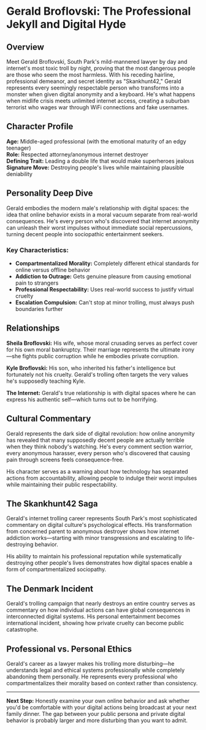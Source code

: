 # Gerald Broflovski: The Professional Jekyll and Digital Hyde

## Overview

Meet Gerald Broflovski, South Park's mild-mannered lawyer by day and internet's most toxic troll by night, proving that the most dangerous people are those who seem the most harmless. With his receding hairline, professional demeanor, and secret identity as "Skankhunt42," Gerald represents every seemingly respectable person who transforms into a monster when given digital anonymity and a keyboard. He's what happens when midlife crisis meets unlimited internet access, creating a suburban terrorist who wages war through WiFi connections and fake usernames.

## Character Profile

**Age:** Middle-aged professional (with the emotional maturity of an edgy teenager)  
**Role:** Respected attorney/anonymous internet destroyer  
**Defining Trait:** Leading a double life that would make superheroes jealous  
**Signature Move:** Destroying people's lives while maintaining plausible deniability

## Personality Deep Dive

Gerald embodies the modern male's relationship with digital spaces: the idea that online behavior exists in a moral vacuum separate from real-world consequences. He's every person who's discovered that internet anonymity can unleash their worst impulses without immediate social repercussions, turning decent people into sociopathic entertainment seekers.

### Key Characteristics:
- **Compartmentalized Morality:** Completely different ethical standards for online versus offline behavior
- **Addiction to Outrage:** Gets genuine pleasure from causing emotional pain to strangers
- **Professional Respectability:** Uses real-world success to justify virtual cruelty
- **Escalation Compulsion:** Can't stop at minor trolling, must always push boundaries further

## Relationships

**Sheila Broflovski:** His wife, whose moral crusading serves as perfect cover for his own moral bankruptcy. Their marriage represents the ultimate irony—she fights public corruption while he embodies private corruption.

**Kyle Broflovski:** His son, who inherited his father's intelligence but fortunately not his cruelty. Gerald's trolling often targets the very values he's supposedly teaching Kyle.

**The Internet:** Gerald's true relationship is with digital spaces where he can express his authentic self—which turns out to be horrifying.

## Cultural Commentary

Gerald represents the dark side of digital revolution: how online anonymity has revealed that many supposedly decent people are actually terrible when they think nobody's watching. He's every comment section warrior, every anonymous harasser, every person who's discovered that causing pain through screens feels consequence-free.

His character serves as a warning about how technology has separated actions from accountability, allowing people to indulge their worst impulses while maintaining their public respectability.

## The Skankhunt42 Saga

Gerald's internet trolling career represents South Park's most sophisticated commentary on digital culture's psychological effects. His transformation from concerned parent to anonymous destroyer shows how internet addiction works—starting with minor transgressions and escalating to life-destroying behavior.

His ability to maintain his professional reputation while systematically destroying other people's lives demonstrates how digital spaces enable a form of compartmentalized sociopathy.

## The Denmark Incident

Gerald's trolling campaign that nearly destroys an entire country serves as commentary on how individual actions can have global consequences in interconnected digital systems. His personal entertainment becomes international incident, showing how private cruelty can become public catastrophe.

## Professional vs. Personal Ethics

Gerald's career as a lawyer makes his trolling more disturbing—he understands legal and ethical systems professionally while completely abandoning them personally. He represents every professional who compartmentalizes their morality based on context rather than consistency.

---

**Next Step:** Honestly examine your own online behavior and ask whether you'd be comfortable with your digital actions being broadcast at your next family dinner. The gap between your public persona and private digital behavior is probably larger and more disturbing than you want to admit.
